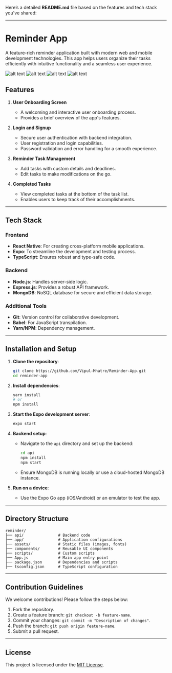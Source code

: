 Here’s a detailed **README.md** file based on the features and tech stack you've shared:

---

# Reminder App

A feature-rich reminder application built with modern web and mobile development technologies. This app helps users organize their tasks efficiently with intuitive functionality and a seamless user experience.

![alt text](assets/Onboarding-1.png)
![alt text](assets/Onboarding-2.png)
![alt text](assets/Onboarding-3.png)
![alt text](assets/Home.png)

## Features

1. **User Onboarding Screen**
   - A welcoming and interactive user onboarding process.
   - Provides a brief overview of the app's features.

2. **Login and Signup**
   - Secure user authentication with backend integration.
   - User registration and login capabilities.
   - Password validation and error handling for a smooth experience.

3. **Reminder Task Management**
   - Add tasks with custom details and deadlines.
   - Edit tasks to make modifications on the go.

4. **Completed Tasks**
   - View completed tasks at the bottom of the task list.
   - Enables users to keep track of their accomplishments.

---

## Tech Stack

### Frontend
- **React Native**: For creating cross-platform mobile applications.
- **Expo**: To streamline the development and testing process.
- **TypeScript**: Ensures robust and type-safe code.

### Backend
- **Node.js**: Handles server-side logic.
- **Express.js**: Provides a robust API framework.
- **MongoDB**: NoSQL database for secure and efficient data storage.

### Additional Tools
- **Git**: Version control for collaborative development.
- **Babel**: For JavaScript transpilation.
- **Yarn/NPM**: Dependency management.

---

## Installation and Setup

1. **Clone the repository**:
   ```bash
   git clone https://github.com/Vipul-Mhatre/Reminder-App.git
   cd reminder-app
   ```

2. **Install dependencies**:
   ```bash
   yarn install
   # or
   npm install
   ```

3. **Start the Expo development server**:
   ```bash
   expo start
   ```

4. **Backend setup**:
   - Navigate to the `api` directory and set up the backend:
     ```bash
     cd api
     npm install
     npm start
     ```
   - Ensure MongoDB is running locally or use a cloud-hosted MongoDB instance.

5. **Run on a device**:
   - Use the Expo Go app (iOS/Android) or an emulator to test the app.

---

## Directory Structure

```
reminder/
├── api/               # Backend code
├── app/               # Application configurations
├── assets/            # Static files (images, fonts)
├── components/        # Reusable UI components
├── scripts/           # Custom scripts
├── App.js             # Main app entry point
├── package.json       # Dependencies and scripts
├── tsconfig.json      # TypeScript configuration
```

---

## Contribution Guidelines

We welcome contributions! Please follow the steps below:
1. Fork the repository.
2. Create a feature branch: `git checkout -b feature-name`.
3. Commit your changes: `git commit -m "Description of changes"`.
4. Push the branch: `git push origin feature-name`.
5. Submit a pull request.

---

## License

This project is licensed under the [MIT License](LICENSE).
